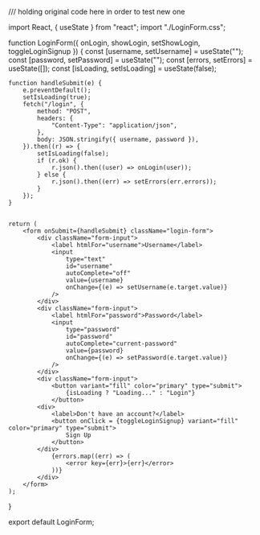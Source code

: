 /// holding original code here in order to test new one


import React, { useState } from "react";
import "./LoginForm.css";

function LoginForm({ onLogin, showLogin, setShowLogin, toggleLoginSignup }) {
    const [username, setUsername] = useState("");
    const [password, setPassword] = useState("");
    const [errors, setErrors] = useState([]);
    const [isLoading, setIsLoading] = useState(false);

    function handleSubmit(e) {
        e.preventDefault();
        setIsLoading(true);
        fetch("/login", {
            method: "POST",
            headers: {
                "Content-Type": "application/json",
            },
            body: JSON.stringify({ username, password }),
        }).then((r) => {
            setIsLoading(false);
            if (r.ok) {
                r.json().then((user) => onLogin(user));
            } else {
                r.json().then((err) => setErrors(err.errors));
            }
        });
    }


    return (
        <form onSubmit={handleSubmit} className="login-form">
            <div className="form-input">
                <label htmlFor="username">Username</label>
                <input
                    type="text"
                    id="username"
                    autoComplete="off"
                    value={username}
                    onChange={(e) => setUsername(e.target.value)}
                />
            </div>
            <div className="form-input">
                <label htmlFor="password">Password</label>
                <input
                    type="password"
                    id="password"
                    autoComplete="current-password"
                    value={password}
                    onChange={(e) => setPassword(e.target.value)}
                />
            </div>
            <div className="form-input">
                <button variant="fill" color="primary" type="submit">
                    {isLoading ? "Loading..." : "Login"}
                </button>
            <div>
                <label>Don't have an account?</label>
                <button onClick = {toggleLoginSignup} variant="fill" color="primary" type="submit">
                    Sign Up
                </button>
            </div>
                {errors.map((err) => (
                    <error key={err}>{err}</error>
                ))}
            </div>
        </form>
    );
}

export default LoginForm;
